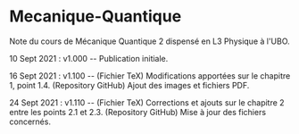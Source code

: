 # Mecanique-Quantique
Note du cours de Mécanique Quantique 2 dispensé en L3 Physique à l'UBO.

10 Sept 2021 : v1.000 -- Publication initiale.

16 Sept 2021 : v1.100 -- (Fichier TeX) Modifications apportées sur le chapitre 1, point 1.4. (Repository GitHub) Ajout des images et fichiers PDF.

24 Sept 2021 : v1.110 -- (Fichier TeX) Corrections et ajouts sur le chapitre 2 entre les points 2.1 et 2.3. (Repository GitHub) Mise à jour des fichiers concernés.
